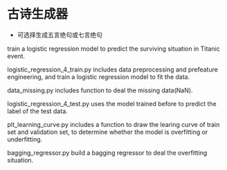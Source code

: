 # 古诗生成器

* 可选择生成五言绝句或七言绝句

train a logistic regression model to predict the surviving situation in Titanic event.

logistic_regression_4_train.py includes data preprocessing and prefeature engineering, and train a logistic regression model to fit the data. 

data_missing.py includes function to deal the missing data(NaN).

logistic_regression_4_test.py uses the model trained before to predict the label of the test data.

plt_learning_curve.py includes a function to draw the learing curve of train set and validation set, to determine whether the model is overfitting or underfitting.

bagging_regressor.py build a bagging regressor to deal the overfitting situation.
